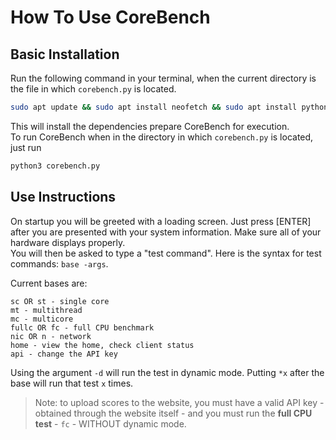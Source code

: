 # How To Use CoreBench
## Basic Installation

Run the following command in your terminal, when the current directory is the file in which ```corebench.py``` is located.
```bash
sudo apt update && sudo apt install neofetch && sudo apt install python3-pip && pip install -r requirements.txt
```

This will install the dependencies prepare CoreBench for execution.<br>
To run CoreBench when in the directory in which ```corebench.py``` is located, just run
```bash
python3 corebench.py
```

## Use Instructions
On startup you will be greeted with a loading screen. Just press [ENTER] after you are presented with your system information. Make sure all of your hardware displays properly.<br>
You will then be asked to type a "test command". Here is the syntax for test commands: ```base -args```.<br>

Current bases are:
```
sc OR st - single core
mt - multithread
mc - multicore
fullc OR fc - full CPU benchmark
nic OR n - network
home - view the home, check client status
api - change the API key
```

Using the argument `-d` will run the test in dynamic mode. Putting `*x` after the base will run that test `x` times. 


> Note: to upload scores to the website, you must have a valid API key - obtained through the website itself - and you must run the **full CPU test** - `fc` - WITHOUT dynamic mode.

